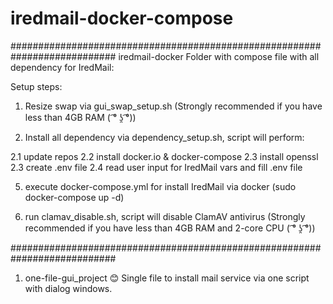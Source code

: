 # iredmail-docker-compose
###########################################################################
iredmail-docker 
Folder with compose file with all dependency for IredMail:

Setup steps:

1) Resize swap via gui_swap_setup.sh (Strongly recommended if you have less than 4GB RAM ( ͡° ʖ̯ ͡°))
   
3) Install all dependency via dependency_setup.sh, script will perform:
   
2.1 update repos
2.2 install docker.io & docker-compose
2.3 install openssl
2.3 create .env file
2.4 read user input for IredMail vars and fill .env file

5) execute docker-compose.yml for install IredMail via docker (sudo docker-compose up -d)
   
7) run clamav_disable.sh, script will disable ClamAV antivirus (Strongly recommended if you have less than 4GB RAM and 2-core CPU  ( ͡° ʖ̯ ͡°))
   
###########################################################################
1) one-file-gui_project 😊
Single file to install mail service via one script with dialog windows.
